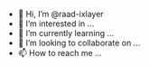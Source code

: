 - 👋 Hi, I’m @raad-ixlayer
- 👀 I’m interested in ...
- 🌱 I’m currently learning ...
- 💞️ I’m looking to collaborate on ...
- 📫 How to reach me ...

<!---
raad-ixlayer/raad-ixlayer is a ✨ special ✨ repository because its `README.md` (this file) appears on your GitHub profile.
You can click the Preview link to take a look at your changes.
--->
